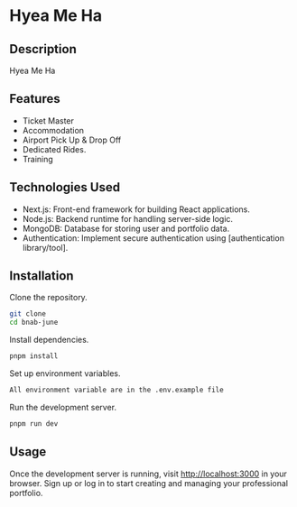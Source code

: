 # Hyea Me Ha

## Description

Hyea Me Ha

## Features

- Ticket Master
- Accommodation
- Airport Pick Up & Drop Off
- Dedicated Rides.
- Training

## Technologies Used

- Next.js: Front-end framework for building React applications.
- Node.js: Backend runtime for handling server-side logic.
- MongoDB: Database for storing user and portfolio data.
- Authentication: Implement secure authentication using [authentication library/tool].

## Installation

Clone the repository.

```bash
git clone 
cd bnab-june
```

Install dependencies.

```bash
pnpm install
```

Set up environment variables.

```bash
All environment variable are in the .env.example file 
```

Run the development server.

```bash
pnpm run dev
```

## Usage

Once the development server is running, visit [http://localhost:3000](http://localhost:3000) in your browser. Sign up or log in to start creating and managing your professional portfolio.
